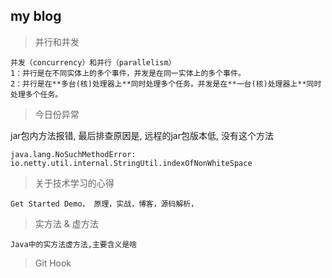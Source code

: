## my blog   
> 并行和并发
```text
并发（concurrency）和并行（parallelism）
1：并行是在不同实体上的多个事件，并发是在同一实体上的多个事件。
2：并行是在**多台(核)处理器上**同时处理多个任务。并发是在**一台(核)处理器上**同时处理多个任务。
```

> 今日份异常

jar包内方法报错, 最后排查原因是, 远程的jar包版本低, 没有这个方法
```text
java.lang.NoSuchMethodError: io.netty.util.internal.StringUtil.indexOfNonWhiteSpace
```

> 关于技术学习的心得

```text
Get Started Demo， 原理，实战，博客，源码解析，
```

> 实方法 & 虚方法

```text
Java中的实方法虚方法,主要含义是啥
```

> Git Hook

```text

```